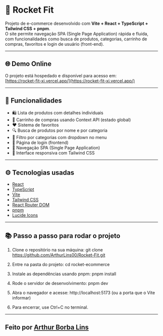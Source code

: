 # 🚀 Rocket Fit

Projeto de e-commerce desenvolvido com **Vite + React + TypeScript + Tailwind CSS + pnpm**.  
O site permite navegação SPA (Single Page Application) rápida e fluida, com funcionalidades como busca de produtos, categorias, carrinho de compras, favoritos e login de usuário (front-end).

---

## 🌐 Demo Online

O projeto está hospedado e disponível para acesso em:  
[https://rocket-fit-xi.vercel.app/](https://rocket-fit-xi.vercel.app/)

---

## 📸 Funcionalidades

- 🛍️ Lista de produtos com detalhes individuais
- 🛒 Carrinho de compras usando Context API (estado global)
- ❤️ Sistema de favoritos
- 🔍 Busca de produtos por nome e por categoria
- 📂 Filtro por categorias com dropdown no menu
- 👤 Página de login (frontend)
- 🧭 Navegação SPA (Single Page Application)
- 📱 Interface responsiva com Tailwind CSS

---

## ⚙️ Tecnologias usadas

- [React](https://reactjs.org/)
- [TypeScript](https://www.typescriptlang.org/)
- [Vite](https://vitejs.dev/)
- [Tailwind CSS](https://tailwindcss.com/)
- [React Router DOM](https://reactrouter.com/)
- [pnpm](https://pnpm.io/)
- [Lucide Icons](https://lucide.dev/)

---

## 📚 Passo a passo para rodar o projeto

1. Clone o repositório na sua máquina:
git clone https://github.com/ArthurLins00/Rocket-Fit.git

2. Entre na pasta do projeto:
cd rocket-ecommerce

3. Instale as dependências usando pnpm:
pnpm install

4. Rode o servidor de desenvolvimento:
pnpm dev

5. Abra o navegador e acesse:
http://localhost:5173 (ou a porta que o Vite informar)

6. Para encerrar, use Ctrl+C no terminal.

---

## Feito por [Arthur Borba Lins](https://www.linkedin.com/in/arthur-lins-1695b222b/)

